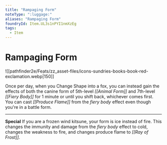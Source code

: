```yaml
---
title: "Rampaging Form"
noteType: ":luggage:"
aliases: "Rampaging Form"
foundryId: Item.UL3s1nPYI1nmXzEg
tags:
  - Item
---
```


# Rampaging Form
![[pathfinder2e/Feats/zz_asset-files/icons-sundries-books-book-red-exclamation.webp|150]]

Once per day, when you Change Shape into a fox, you can instead gain the effects of both the canine form of 5th-level _[[Animal Form]]_ and 7th-level _[[Fiery Body]]_ for 1 minute or until you shift back, whichever comes first. You can cast _[[Produce Flame]]_ from the _fiery body_ effect even though you're in a battle form.

* * *

**Special** If you are a frozen wind kitsune, your form is ice instead of fire. This changes the immunity and damage from the _fiery body_ effect to cold, changes the weakness to fire, and changes produce flame to _[[Ray of Frost]]_.


